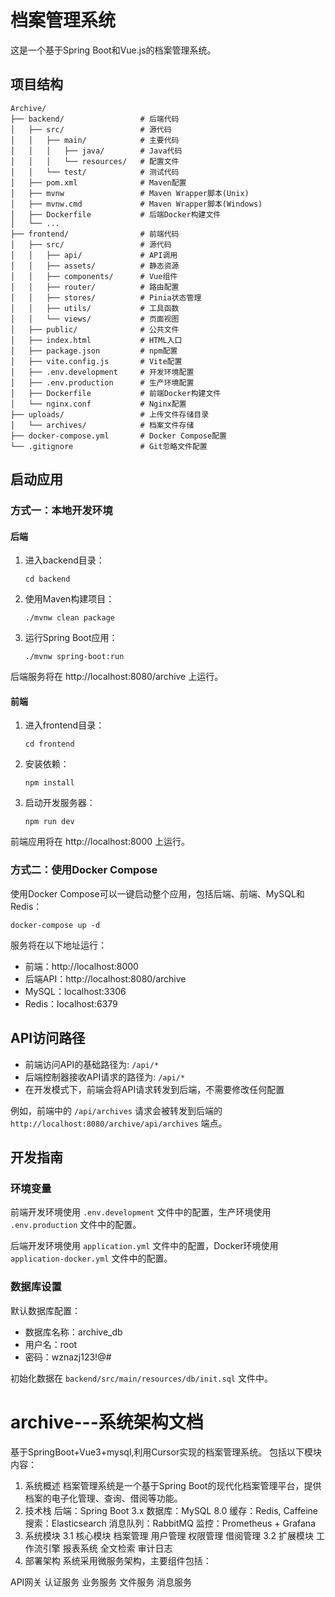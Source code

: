 # 档案管理系统

这是一个基于Spring Boot和Vue.js的档案管理系统。

## 项目结构

```
Archive/
├── backend/                 # 后端代码
│   ├── src/                 # 源代码
│   │   ├── main/            # 主要代码
│   │   │   ├── java/        # Java代码
│   │   │   └── resources/   # 配置文件
│   │   └── test/            # 测试代码
│   ├── pom.xml              # Maven配置
│   ├── mvnw                 # Maven Wrapper脚本(Unix)
│   ├── mvnw.cmd             # Maven Wrapper脚本(Windows)
│   ├── Dockerfile           # 后端Docker构建文件
│   └── ...
├── frontend/                # 前端代码
│   ├── src/                 # 源代码
│   │   ├── api/             # API调用
│   │   ├── assets/          # 静态资源
│   │   ├── components/      # Vue组件
│   │   ├── router/          # 路由配置
│   │   ├── stores/          # Pinia状态管理
│   │   ├── utils/           # 工具函数
│   │   └── views/           # 页面视图
│   ├── public/              # 公共文件
│   ├── index.html           # HTML入口
│   ├── package.json         # npm配置
│   ├── vite.config.js       # Vite配置
│   ├── .env.development     # 开发环境配置
│   ├── .env.production      # 生产环境配置
│   ├── Dockerfile           # 前端Docker构建文件
│   └── nginx.conf           # Nginx配置
├── uploads/                 # 上传文件存储目录
│   └── archives/            # 档案文件存储
├── docker-compose.yml       # Docker Compose配置
└── .gitignore               # Git忽略文件配置
```

## 启动应用

### 方式一：本地开发环境

#### 后端

1. 进入backend目录：
   ```
   cd backend
   ```

2. 使用Maven构建项目：
   ```
   ./mvnw clean package
   ```

3. 运行Spring Boot应用：
   ```
   ./mvnw spring-boot:run
   ```

后端服务将在 http://localhost:8080/archive 上运行。

#### 前端

1. 进入frontend目录：
   ```
   cd frontend
   ```

2. 安装依赖：
   ```
   npm install
   ```

3. 启动开发服务器：
   ```
   npm run dev
   ```

前端应用将在 http://localhost:8000 上运行。

### 方式二：使用Docker Compose

使用Docker Compose可以一键启动整个应用，包括后端、前端、MySQL和Redis：

```
docker-compose up -d
```

服务将在以下地址运行：
- 前端：http://localhost:8000
- 后端API：http://localhost:8080/archive
- MySQL：localhost:3306
- Redis：localhost:6379

## API访问路径

- 前端访问API的基础路径为: `/api/*`
- 后端控制器接收API请求的路径为: `/api/*`
- 在开发模式下，前端会将API请求转发到后端，不需要修改任何配置

例如，前端中的 `/api/archives` 请求会被转发到后端的 `http://localhost:8080/archive/api/archives` 端点。

## 开发指南

### 环境变量

前端开发环境使用 `.env.development` 文件中的配置，生产环境使用 `.env.production` 文件中的配置。

后端开发环境使用 `application.yml` 文件中的配置，Docker环境使用 `application-docker.yml` 文件中的配置。

### 数据库设置

默认数据库配置：
- 数据库名称：archive_db
- 用户名：root
- 密码：wznazj123!@#

初始化数据在 `backend/src/main/resources/db/init.sql` 文件中。

# archive---系统架构文档
基于SpringBoot+Vue3+mysql,利用Cursor实现的档案管理系统。
包括以下模块内容：
1. 系统概述
档案管理系统是一个基于Spring Boot的现代化档案管理平台，提供档案的电子化管理、查询、借阅等功能。
2. 技术栈
后端：Spring Boot 3.x
数据库：MySQL 8.0
缓存：Redis, Caffeine
搜索：Elasticsearch
消息队列：RabbitMQ
监控：Prometheus + Grafana
3. 系统模块
3.1 核心模块
档案管理
用户管理
权限管理
借阅管理
3.2 扩展模块
工作流引擎
报表系统
全文检索
审计日志
4. 部署架构
系统采用微服务架构，主要组件包括：

API网关
认证服务
业务服务
文件服务
消息服务

